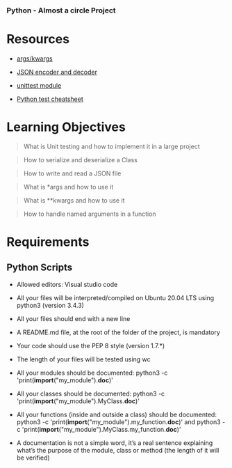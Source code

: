 ### Python - Almost a circle Project

# Resources

* [args/kwargs](https://intranet.alxswe.com/rltoken/7zBCbNkZbTlhjBk3ElF51Q)

* [JSON encoder and decoder](https://intranet.alxswe.com/rltoken/Z2J1HT8EQtKC5ppFRGN5JQ)

* [unittest module](https://intranet.alxswe.com/rltoken/p5yLGmkQPUoKlXRMVYmNWA)

* [Python test cheatsheet](https://intranet.alxswe.com/rltoken/wqELatpgT9UQIl0z7DPPAg)

# Learning Objectives

> What is Unit testing and how to implement it in a large project

> How to serialize and deserialize a Class

> How to write and read a JSON file

> What is *args and how to use it

> What is **kwargs and how to use it

> How to handle named arguments in a function

# Requirements

## Python Scripts

+ Allowed editors: Visual studio code

+ All your files will be interpreted/compiled on Ubuntu 20.04 LTS using python3 (version 3.4.3)

+ All your files should end with a new line

+ A README.md file, at the root of the folder of the project, is mandatory

+ Your code should use the PEP 8 style (version 1.7.*)

+ The length of your files will be tested using wc

+ All your modules should be documented: python3 -c 'print(__import__("my_module").__doc__)'

+ All your classes should be documented: python3 -c 'print(__import__("my_module").MyClass.__doc__)'

+ All your functions (inside and outside a class) should be documented: python3 -c 'print(__import__("my_module").my_function.__doc__)' and python3 -c 'print(__import__("my_module").MyClass.my_function.__doc__)'

+ A documentation is not a simple word, it’s a real sentence explaining what’s the purpose of the module, class or method (the length of it will be verified)
